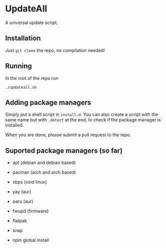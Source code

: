 # UpdateAll

A universal update script.

## Installation

Just ``git clone`` the repo, no compilation needed!

## Running

In the root of the repo run

```
./updateall.sh
```

## Adding package managers

Simply put a shell script in ``install.d``. You can also create a script with the same name but with ``.detect`` at the end, to check if the package manager is installed.

When you are done, please submit a pull request to the repo.

## Suported package managers (so far)

- apt (debian and debian based)

- pacman (arch and arch based)

- xbps (void linux)

- yay (aur)

- paru (aur)

- fwupd (firmware)

- flatpak

- snap

- npm global install
